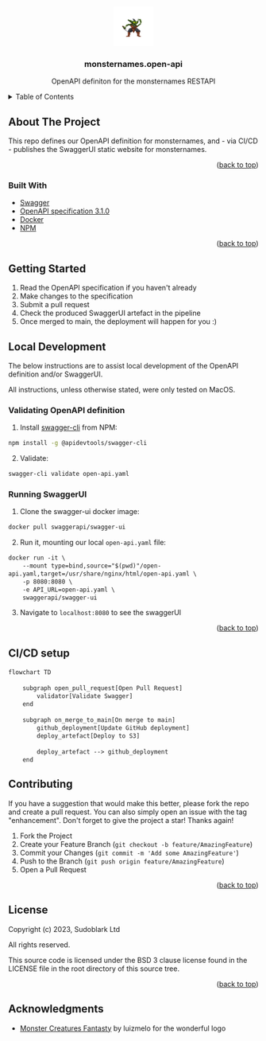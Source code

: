 <!-- PROJECT LOGO -->
<br />
<div align="center">
  <a href="https://github.com/sudoblark/monsternames.open-api">
    <img src="docs/logo.png" alt="Logo" width="80" height="80">
  </a>

<h3 align="center">monsternames.open-api</h3>

  <p align="center">
    OpenAPI definiton for the monsternames RESTAPI
  </p>
</div>



<!-- TABLE OF CONTENTS -->
<details>
  <summary>Table of Contents</summary>
  <ol>
    <li>
      <a href="#about-the-project">About The Project</a>
      <ul>
        <li><a href="#built-with">Built With</a></li>
      </ul>
    </li>
    <li><a href="#getting-started">Getting started</a></li>
    <li>
      <a href="#local-development">Local development</a>
      <ul>
        <li><a href="#validating-openapi-definition">Validating OpenAPI definition</a></li>
        <li><a href="#running-swaggerui">Running SwaggerUI</a></li>
      </ul>
    </li>
    <li><a href="#ci-cd-setup">CI/CD Setup</a></li>
    <li><a href="#contributing">Contributing</a></li>
    <li><a href="#license">License</a></li>
    <li><a href="#acknowledgments">Acknowledgments</a></li>
  </ol>
</details>



<!-- ABOUT THE PROJECT -->
## About The Project
This repo defines our OpenAPI definition for monsternames, and - via CI/CD - publishes
the SwaggerUI static website for monsternames.

<p align="right">(<a href="#readme-top">back to top</a>)</p>



### Built With

* [Swagger](https://swagger.io)
* [OpenAPI specification 3.1.0](https://swagger.io/specification/)
* [Docker](https://hub.docker.com)
* [NPM](https://www.npmjs.com)

<p align="right">(<a href="#readme-top">back to top</a>)</p>



<!-- GETTING STARTED -->
## Getting Started

1. Read the OpenAPI specification if you haven't already
2. Make changes to the specification 
3. Submit a pull request
4. Check the produced SwaggerUI artefact in the pipeline 
5. Once merged to main, the deployment will happen for you :)


<!-- LOCAL DEVELOPMENT -->
## Local Development
The below instructions are to assist local development of the OpenAPI definition and/or
SwaggerUI.

All instructions, unless otherwise stated, were only tested on MacOS.

### Validating OpenAPI definition

1. Install [swagger-cli](https://apitools.dev/swagger-cli/) from NPM:
```sh
npm install -g @apidevtools/swagger-cli
```
2. Validate:
```sh
swagger-cli validate open-api.yaml
```

### Running SwaggerUI

1. Clone the swagger-ui docker image:
```sh
docker pull swaggerapi/swagger-ui
```

2. Run it, mounting our local `open-api.yaml` file:

```
docker run -it \
    --mount type=bind,source="$(pwd)"/open-api.yaml,target=/usr/share/nginx/html/open-api.yaml \
    -p 8080:8080 \
    -e API_URL=open-api.yaml \
    swaggerapi/swagger-ui
```

3. Navigate to `localhost:8080` to see the swaggerUI


<p align="right">(<a href="#readme-top">back to top</a>)</p>


<!-- CI/CD -->
## CI/CD setup

```mermaid
flowchart TD

    subgraph open_pull_request[Open Pull Request]
        validator[Validate Swagger]
    end

    subgraph on_merge_to_main[On merge to main]
        github_deployment[Update GitHub deployment]
        deploy_artefact[Deploy to S3]

        deploy_artefact --> github_deployment
    end
```

<!-- CONTRIBUTING -->
## Contributing

If you have a suggestion that would make this better, please fork the repo and create a pull request. You can also simply open an issue with the tag "enhancement".
Don't forget to give the project a star! Thanks again!

1. Fork the Project
2. Create your Feature Branch (`git checkout -b feature/AmazingFeature`)
3. Commit your Changes (`git commit -m 'Add some AmazingFeature'`)
4. Push to the Branch (`git push origin feature/AmazingFeature`)
5. Open a Pull Request

<p align="right">(<a href="#top">back to top</a>)</p>

<!-- LICENSE -->
## License

Copyright (c) 2023, Sudoblark Ltd

All rights reserved.

This source code is licensed under the BSD 3 clause license found in the
LICENSE file in the root directory of this source tree. 

<p align="right">(<a href="#readme-top">back to top</a>)</p>


<!-- ACKNOWLEDGMENTS -->
## Acknowledgments

* [Monster Creatures Fantasty](https://luizmelo.itch.io/monsters-creatures-fantasy) by luizmelo for the wonderful logo
